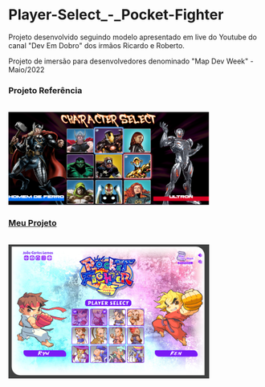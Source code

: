 # Player-Select_-_Pocket-Fighter

Projeto desenvolvido seguindo modelo apresentado em live do Youtube do canal "Dev Em Dobro" dos irmãos Ricardo e Roberto.

Projeto de imersão para desenvolvedores denominado "Map Dev Week" - Maio/2022

<div aligh="center">
  <div>
    <h3>Projeto  Referência</h3></br>
    <a href="https://devemdobro.github.io/projeto-marvel-mapadev-week-final/" target="_blank">      
    <img width="400px" src="https://raw.githubusercontent.com/JoaoCarlosLemos/imagens/main/map_dev_week.PNG">
  </div>

  <div>
    <h3>Meu Projeto</h3></br>
    <a href="https://joaocarloslemos.github.io/Player-Select_-_Pocket-Fighter/" target="_blank">
    <img width="400px" src="https://raw.githubusercontent.com/JoaoCarlosLemos/imagens/main/Player_Select_-_Pocket_Fighter.PNG">
  </div>
</div>
